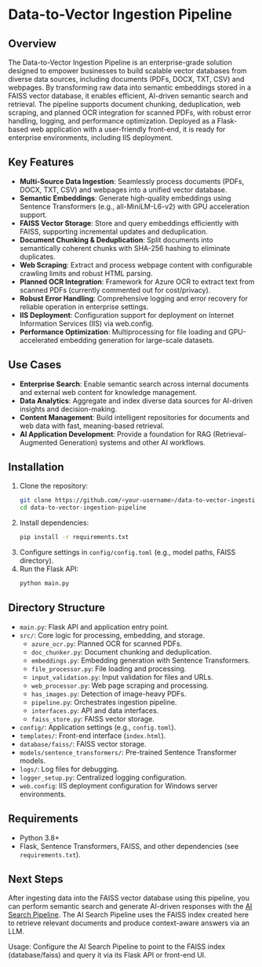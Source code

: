 # Data-to-Vector Ingestion Pipeline

## Overview
The Data-to-Vector Ingestion Pipeline is an enterprise-grade solution designed to empower businesses to build scalable vector databases from diverse data sources, including documents (PDFs, DOCX, TXT, CSV) and webpages. By transforming raw data into semantic embeddings stored in a FAISS vector database, it enables efficient, AI-driven semantic search and retrieval. The pipeline supports document chunking, deduplication, web scraping, and planned OCR integration for scanned PDFs, with robust error handling, logging, and performance optimization. Deployed as a Flask-based web application with a user-friendly front-end, it is ready for enterprise environments, including IIS deployment.

## Key Features
- **Multi-Source Data Ingestion**: Seamlessly process documents (PDFs, DOCX, TXT, CSV) and webpages into a unified vector database.
- **Semantic Embeddings**: Generate high-quality embeddings using Sentence Transformers (e.g., all-MiniLM-L6-v2) with GPU acceleration support.
- **FAISS Vector Storage**: Store and query embeddings efficiently with FAISS, supporting incremental updates and deduplication.
- **Document Chunking & Deduplication**: Split documents into semantically coherent chunks with SHA-256 hashing to eliminate duplicates.
- **Web Scraping**: Extract and process webpage content with configurable crawling limits and robust HTML parsing.
- **Planned OCR Integration**: Framework for Azure OCR to extract text from scanned PDFs (currently commented out for cost/privacy).
- **Robust Error Handling**: Comprehensive logging and error recovery for reliable operation in enterprise settings.
- **IIS Deployment**: Configuration support for deployment on Internet Information Services (IIS) via web.config.
- **Performance Optimization**: Multiprocessing for file loading and GPU-accelerated embedding generation for large-scale datasets.

## Use Cases
- **Enterprise Search**: Enable semantic search across internal documents and external web content for knowledge management.
- **Data Analytics**: Aggregate and index diverse data sources for AI-driven insights and decision-making.
- **Content Management**: Build intelligent repositories for documents and web data with fast, meaning-based retrieval.
- **AI Application Development**: Provide a foundation for RAG (Retrieval-Augmented Generation) systems and other AI workflows.

## Installation
1. Clone the repository:
   ```bash
   git clone https://github.com/<your-username>/data-to-vector-ingestion-pipeline.git
   cd data-to-vector-ingestion-pipeline
   ```
2. Install dependencies:
   ```bash
   pip install -r requirements.txt
   ```
3. Configure settings in `config/config.toml` (e.g., model paths, FAISS directory).
4. Run the Flask API:
   ```bash
   python main.py
   ```

## Directory Structure
- `main.py`: Flask API and application entry point.
- `src/`: Core logic for processing, embedding, and storage.
  - `azure_ocr.py`: Planned OCR for scanned PDFs.
  - `doc_chunker.py`: Document chunking and deduplication.
  - `embeddings.py`: Embedding generation with Sentence Transformers.
  - `file_processor.py`: File loading and processing.
  - `input_validation.py`: Input validation for files and URLs.
  - `web_processor.py`: Web page scraping and processing.
  - `has_images.py`: Detection of image-heavy PDFs.
  - `pipeline.py`: Orchestrates ingestion pipeline.
  - `interfaces.py`: API and data interfaces.
  - `faiss_store.py`: FAISS vector storage.
- `config/`: Application settings (e.g., `config.toml`).
- `templates/`: Front-end interface (`index.html`).
- `database/faiss/`: FAISS vector storage.
- `models/sentence_transformers/`: Pre-trained Sentence Transformer models.
- `logs/`: Log files for debugging.
- `logger_setup.py`: Centralized logging configuration.
- `web.config`: IIS deployment configuration for Windows server environments.

## Requirements
- Python 3.8+
- Flask, Sentence Transformers, FAISS, and other dependencies (see `requirements.txt`).

## Next Steps
After ingesting data into the FAISS vector database using this pipeline, you can perform semantic search and generate AI-driven responses with the [AI Search Pipeline](https://github.com/RajaramAjay/AI-Search-Pipeline). The AI Search Pipeline uses the FAISS index created here to retrieve relevant documents and produce context-aware answers via an LLM.

Usage: Configure the AI Search Pipeline to point to the FAISS index (database/faiss) and query it via its Flask API or front-end UI.
